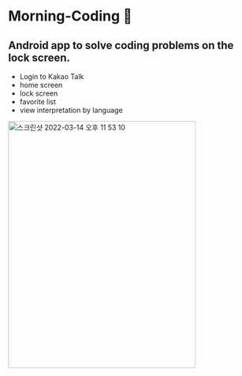 # Morning-Coding 🔆
## Android app to solve coding problems on the lock screen.
 - Login to Kakao Talk
 - home screen
 - lock screen
 - favorite list
 - view interpretation by language
<img width="380" height="500" alt="스크린샷 2022-03-14 오후 11 53 10" src="https://user-images.githubusercontent.com/52441906/158199967-011b9ede-6423-41b6-8e9d-c76aa4157120.png">
